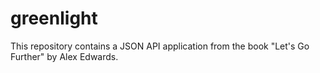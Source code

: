 # greenlight
This repository contains a JSON API application from the book "Let's Go Further" by Alex Edwards.
